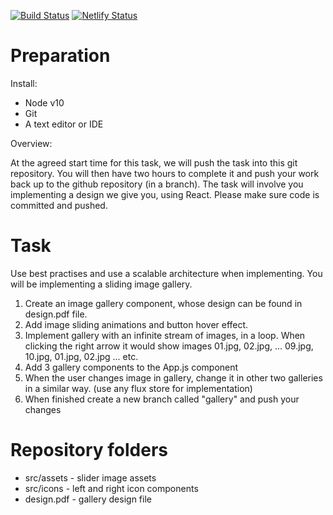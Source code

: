 [![Build Status](https://travis-ci.com/tomsturge/w3w-test.svg?token=qvb4H4fNJuvurbGu8JSD&branch=master)](https://travis-ci.com/tomsturge/w3w-test)
[![Netlify Status](https://api.netlify.com/api/v1/badges/bac43b3c-7b1f-4e9d-affd-c7064234ecb3/deploy-status)](https://app.netlify.com/sites/w3w-test/deploys)

# Preparation

Install:

* Node v10
* Git 
* A text editor or IDE

Overview:

At the agreed start time for this task, we will push the task into this git repository. You will then have two hours to complete it and push your work back up to the github repository (in a branch). The task will involve you implementing a design we give you, using React.
Please make sure code is committed and pushed.

# Task

Use best practises and use a scalable architecture when implementing.
You will be implementing a sliding image gallery.

1. Create an image gallery component, whose design can be 
found in design.pdf file.
2. Add image sliding animations and button hover effect.
3. Implement gallery with an infinite stream of images, in a loop. 
When clicking the right arrow it would show images 01.jpg, 02.jpg, ... 09.jpg, 10.jpg, 01.jpg, 02.jpg ... etc.
4. Add 3 gallery components to the App.js component
5. When the user changes image in gallery, change it in other two galleries in a similar way.
(use any flux store for implementation) 
6. When finished create a new branch called "gallery" and push your changes

# Repository folders

* src/assets - slider image assets
* src/icons - left and right icon components
* design.pdf - gallery design file
